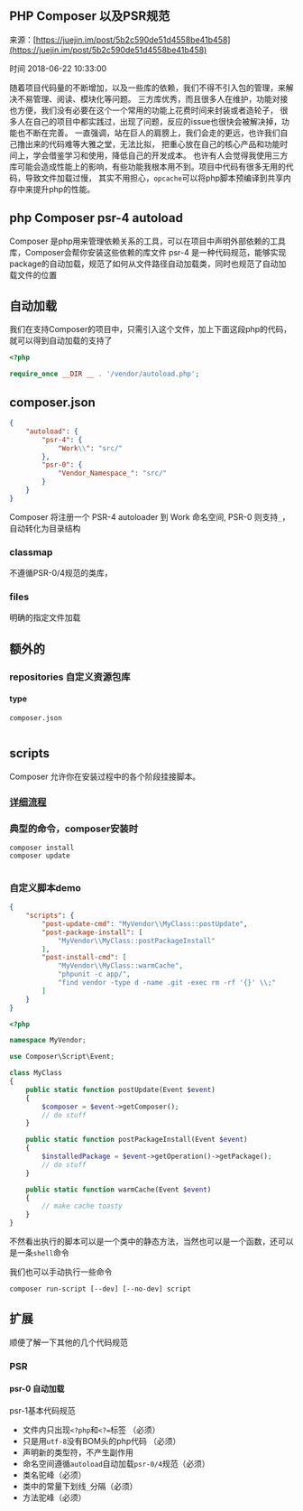 ## PHP Composer 以及PSR规范

来源：[https://juejin.im/post/5b2c590de51d4558be41b458](https://juejin.im/post/5b2c590de51d4558be41b458)

时间 2018-06-22 10:33:00


随着项目代码量的不断增加，以及一些库的依赖，我们不得不引入包的管理，来解决不易管理、阅读、模块化等问题。
三方库优秀，而且很多人在维护，功能对接也方便，我们没有必要在这个一个常用的功能上花费时间来封装或者造轮子，
很多人在自己的项目中都实践过，出现了问题，反应的issue也很快会被解决掉，功能也不断在完善。
一直强调，站在巨人的肩膀上，我们会走的更远，也许我们自己撸出来的代码难等大雅之堂，无法比拟，
把重心放在自己的核心产品和功能时间上，学会借鉴学习和使用，降低自己的开发成本。
也许有人会觉得我使用三方库可能会造成性能上的影响，有些功能我根本用不到。项目中代码有很多无用的代码，导致文件加载过慢，
其实不用担心，`opcache`可以将php脚本预编译到共享内存中来提升php的性能。


## php Composer psr-4 autoload

Composer 是php用来管理依赖关系的工具，可以在项目中声明外部依赖的工具库，Composer会帮你安装这些依赖的库文件
psr-4 是一种代码规范，能够实现package的自动加载，规范了如何从文件路径自动加载类，同时也规范了自动加载文件的位置


## 自动加载

我们在支持Composer的项目中，只需引入这个文件，加上下面这段php的代码，就可以得到自动加载的支持了

```php
<?php

require_once __DIR __ . '/vendor/autoload.php';
```


## composer.json


```json
{
    "autoload": {
        "psr-4": {
            "Work\\": "src/"
        },
        "psr-0": {
            "Vendor_Namespace_": "src/"
        }
    }
}
```

Composer 将注册一个 PSR-4 autoloader 到 Work 命名空间, PSR-0 则支持`_`，自动转化为目录结构


### classmap

不遵循PSR-0/4规范的类库，


### files

明确的指定文件加载


## 额外的


### repositories 自定义资源包库


#### type

```
composer.json


```


## scripts

Composer 允许你在安装过程中的各个阶段挂接脚本。


### [详细流程][0]
  


### 典型的命令，composer安装时

```
composer install
composer update


```


### 自定义脚本demo

```json
{
    "scripts": {
        "post-update-cmd": "MyVendor\\MyClass::postUpdate",
        "post-package-install": [
            "MyVendor\\MyClass::postPackageInstall"
        ],
        "post-install-cmd": [
            "MyVendor\\MyClass::warmCache",
            "phpunit -c app/",
            "find vendor -type d -name .git -exec rm -rf '{}' \\;"
        ]
    }
}
```

```php
<?php

namespace MyVendor;

use Composer\Script\Event;

class MyClass
{
    public static function postUpdate(Event $event)
    {
        $composer = $event->getComposer();
        // do stuff
    }

    public static function postPackageInstall(Event $event)
    {
        $installedPackage = $event->getOperation()->getPackage();
        // do stuff
    }

    public static function warmCache(Event $event)
    {
        // make cache toasty
    }
}
```

不然看出执行的脚本可以是一个类中的静态方法，当然也可以是一个函数，还可以是一条`shell`命令

我们也可以手动执行一些命令

```
composer run-script [--dev] [--no-dev] script
```


## 扩展

顺便了解一下其他的几个代码规范


### PSR


#### psr-0 自动加载

psr-1基本代码规范



* 文件内只出现`<?php`和`<?=`标签 （必须）    
* 只是用`utf-8`没有BOM头的php代码 （必须）    
* 声明新的类型符，不产生副作用
* 命名空间遵循`autoload`自动加载`psr-0/4`规范（必须）    
* 类名驼峰（必须）
* 类中的常量下划线`_`分隔（必须）    
* 方法驼峰（必须）
  



[0]: https://link.juejin.im?target=http%3A%2F%2Fdocs.phpcomposer.com%2Farticles%2Fscripts.html